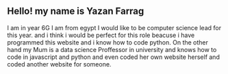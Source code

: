 ## Hello! my name is Yazan Farrag 
I am in year 6G
I am from egypt
I would like to be computer science lead for this year. and i think i would be perfect for this role beacuse i have programmed this website and i know how to code python. On the other hand my Mum is a data science Proffessor in university and knows how to code in javascript and python and even coded her own website herself and coded another website for someone.